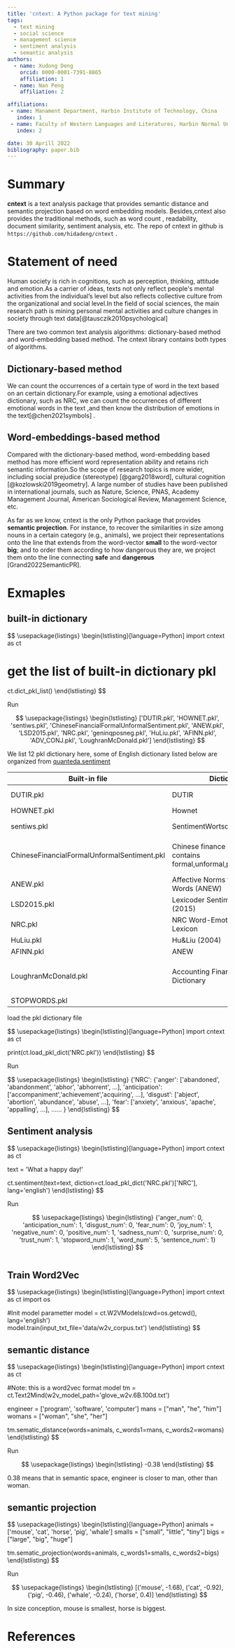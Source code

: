 ```yaml
---
title: 'cntext: A Python package for text mining'
tags:
  - text mining
  - social science
  - management science
  - sentiment analysis
  - semantic analysis
authors:
  - name: Xudong Deng 
    orcid: 0000-0001-7391-8865
    affiliation: 1
  - name: Nan Peng 
    affiliation: 2

affiliations:
 - name: Manament Department, Harbin Institute of Technology, China
   index: 1
 - name: Faculty of Western Languages and Literatures, Harbin Normal Uninversity, China
   index: 2

date: 30 Aprill 2022
bibliography: paper.bib
---
```


# Summary

**cntext** is a text analysis package that provides semantic distance and semantic projection based on word embedding models. Besides,cntext also provides the traditional methods, such as word count , readability, document similarity, sentiment analysis, etc. The repo of cntext in github is ``https://github.com/hidadeng/cntext`` .







# Statement of need

Human society is rich in cognitions, such as perception, thinking, attitude and emotion.As a carrier of ideas, texts not only reflect people's mental activities from the individual’s level but also reflects collective culture from the organizational and social level.In the field of social sciences, the main research path is mining personal mental activities and culture changes in society through text data[@tausczik2010psychological]



There are two common text analysis algorithms: dictionary-based method and word-embedding based method. The cntext library contains both types of algorithms.



## Dictionary-based method

We can count the occurrences of a certain type of word in the text based on an certain dictionary.For example,  using a emotional adjectives dictionary, such as NRC, we can count the occurrences of different emotional words in the text ,and then know the distribution of emotions in the text[@chen2021symbols] .



## Word-embeddings-based method

Compared with the dictionary-based method, word-embedding based method has more efficient word representation ability and retains rich semantic information.So the scope of research topics is more wider, including social prejudice (stereotype) [@garg2018word], cultural cognition [@kozlowski2019geometry].  A large number of studies have been published in international journals, such as Nature, Science, PNAS, Academy Management Journal, American Sociological Review, Management Science, etc.



As far as we know, cntext is the only Python package that provides **semantic projection**. For instance, to recover the similarities in size among nouns in a certain category (e.g., animals), we project their representations onto the line that extends from the word-vector **small** to the word-vector **big**; and to order them according to how dangerous they are, we project them onto the line connecting **safe** and **dangerous** [Grand2022SemanticPR].





# Exmaples

## built-in dictionary

$$
\usepackage{listings}
\begin{lstlisting}[language=Python]
import cntext as ct
# get the list of built-in dictionary pkl
ct.dict_pkl_list()
\end{lstlisting}
$$


Run

$$
\usepackage{listings}
\begin{lstlisting}
['DUTIR.pkl',
 'HOWNET.pkl',
 'sentiws.pkl',
 'ChineseFinancialFormalUnformalSentiment.pkl',
 'ANEW.pkl',
 'LSD2015.pkl',
 'NRC.pkl',
 'geninqposneg.pkl',
 'HuLiu.pkl',
 'AFINN.pkl',
 'ADV_CONJ.pkl',
 'LoughranMcDonald.pkl']
\end{lstlisting}
$$



We list 12 pkl dictionary here, some of English dictionary listed below are organized from [quanteda.sentiment](https://github.com/quanteda/quanteda.sentiment)

| Built-in file                               | Dictionary                                                   | Lanuage         | Function                                                      |
| ------------------------------------------- | ------------------------------------------------------------ | --------------- | ----------------------------------------------------------- |
| DUTIR.pkl                                   | DUTIR                                                        | Chinese         | Seven categories of emotions                                |
| HOWNET.pkl                                  | Hownet                                                       | Chinese         | Positive,Negative                                           |
| sentiws.pkl                                 | SentimentWortschatz (SentiWS)                                | English         | Positive,Negative;<br>Valence                               |
| ChineseFinancialFormalUnformalSentiment.pkl | Chinese finance dictionary, contains formal,unformal,positive,negative | Chinese         | formal-pos,<br>formal-neg;<br>unformal-pos,<br>unformal-neg |
| ANEW.pkl                                    | Affective Norms for English Words (ANEW)                     | English         | Valence                                                     |
| LSD2015.pkl                                 | Lexicoder Sentiment Dictionary (2015)                        | English         | Positive,Negative                                           |
| NRC.pkl                                     | NRC Word-Emotion Association Lexicon                         | English         | fine-grained sentiment words;                               |
| HuLiu.pkl                                   | Hu&Liu (2004)                                                | English         | Positive,Negative                                           |
| AFINN.pkl                                   | ANEW                                                         | English         | valence                                                     |
| LoughranMcDonald.pkl                        | Accounting Finance LM Dictionary                             | English         | Positive and Negative emotion words in the financial field  |
| STOPWORDS.pkl                               |                                                              | English&Chinese | stopwordlist                                                |

load the pkl dictionary file


$$
\usepackage{listings}
\begin{lstlisting}[language=Python]
import cntext as ct

print(ct.load_pkl_dict('NRC.pkl'))
\end{lstlisting}
$$


Run


$$
\usepackage{listings}
\begin{lstlisting}
{'NRC': {'anger': ['abandoned', 'abandonment', 'abhor', 'abhorrent', ...],
         'anticipation': ['accompaniment','achievement','acquiring', ...],
         'disgust': ['abject', 'abortion', 'abundance', 'abuse', ...],
         'fear': ['anxiety', 'anxious', 'apache', 'appalling', ...],
         ......
         }
\end{lstlisting}
$$




## Sentiment analysis

$$
\usepackage{listings}
\begin{lstlisting}[language=Python]
import cntext as ct

text = 'What a happy day!'

ct.sentiment(text=text,
             diction=ct.load_pkl_dict('NRC.pkl')['NRC'],
             lang='english')
\end{lstlisting}
$$



Run


$$
\usepackage{listings}
\begin{lstlisting}
{'anger_num': 0,
 'anticipation_num': 1,
 'disgust_num': 0,
 'fear_num': 0,
 'joy_num': 1,
 'negative_num': 0,
 'positive_num': 1,
 'sadness_num': 0,
 'surprise_num': 0,
 'trust_num': 1,
 'stopword_num': 1,
 'word_num': 5,
 'sentence_num': 1}
\end{lstlisting}
$$


```

```



## Train Word2Vec


$$
\usepackage{listings}
\begin{lstlisting}[language=Python]
import cntext as ct
import os

#Init model parametter
model = ct.W2VModels(cwd=os.getcwd(), 
                     lang='english')  
model.train(input_txt_file='data/w2v_corpus.txt')
\end{lstlisting}
$$






## semantic distance

$$
\usepackage{listings}
\begin{lstlisting}[language=Python]
import cntext as ct

#Note: this is a word2vec format model
tm = ct.Text2Mind(w2v_model_path='glove_w2v.6B.100d.txt')

engineer = ['program', 'software', 'computer']
mans =  ["man", "he", "him"]
womans = ["woman", "she", "her"]

tm.sematic_distance(words=animals, 
                    c_words1=mans, 
                    c_words2=womans)
\end{lstlisting}
$$

Run


$$
\usepackage{listings}
\begin{lstlisting}
-0.38
\end{lstlisting}
$$



0.38 means that in semantic space, engineer is closer to man, other than woman.



## semantic projection


$$
\usepackage{listings}
\begin{lstlisting}[language=Python]
animals = ['mouse', 'cat', 'horse',  'pig', 'whale']
smalls = ["small", "little", "tiny"]
bigs = ["large", "big", "huge"]

tm.sematic_projection(words=animals, 
                      c_words1=smalls, 
                      c_words2=bigs)
\end{lstlisting}
$$

Run

$$
\usepackage{listings}
\begin{lstlisting}
[('mouse', -1.68),
 ('cat', -0.92),
 ('pig', -0.46),
 ('whale', -0.24),
 ('horse', 0.4)]
\end{lstlisting}
$$


In size conception, mouse is smallest, horse is biggest.







# References
